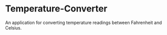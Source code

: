 # Temperature-Converter
An application for converting temperature readings between Fahrenheit and Celsius.
